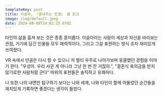 ```yaml
---
templateKey: post
title: 이슬아, 『끝내주는 인생』 을 읽고
image: /img/default.jpeg
date: 2024-08-08T14:02:25.878Z
---
```

타인의 삶을 훔쳐 보는 것은 종종 흥미롭다. 이슬아라는 사람이 세상과 자신을 바라보는 관점, 거기에 담긴 인물들 모두 매력적이다.  그리고 그걸 표현하는 방식 조차 재미있게 쓰여졌다. 

VR 속에서 만큼은 다시 할 수 있으니 저 멀리 우주로 나아가보며 뭉클했던 경험을 이야기 한다. "우성아. 우리 사귄 게 아니라 그냥 한 번 잔 거잖아.", "결혼식 축의금을 받지 않기로한 사람처럼 군다"  따위의 표현들은 솔직하고 유쾌하다.

나 또한 나의 내면만 탐구하기 보다는 나와 세계, 나와 타인이 함께 머물렀던 순간들을 재치있게 기록하면 좋겠다는 생각이 들었다.